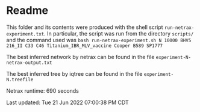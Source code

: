 # Readme

This folder and its contents were produced with the shell script
`run-netrax-experiment.txt`. In particular, the script was run from the
directory `scripts/` and the command used was `bash run-netrax-experiment.sh
N 10000 BHV5 216_II C33 C46 Titanium_IBR_MLV_vaccine Cooper B589 SP1777`

The best inferred network by netrax can be found in the file
`experiment-N-netrax-output.txt`

The best inferred tree by iqtree can be found in the file
`experiment-N.treefile`

Netrax runtime: 690 seconds

Last updated: Tue 21 Jun 2022 07:00:38 PM CDT
